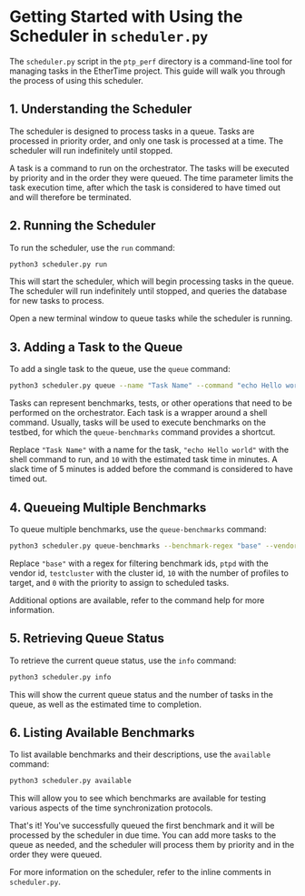 # Getting Started with Using the Scheduler in `scheduler.py`

The `scheduler.py` script in the `ptp_perf` directory is a command-line tool for managing tasks in the EtherTime project. This guide will walk you through the process of using this scheduler.

## 1. Understanding the Scheduler

The scheduler is designed to process tasks in a queue. Tasks are processed in priority order, and only one task is processed at a time. The scheduler will run indefinitely until stopped.

A task is a command to run on the orchestrator. The tasks will be executed by priority and in the order they were queued. The time parameter limits the task execution time, after which the task is considered to have timed out and will therefore be terminated.

## 2. Running the Scheduler

To run the scheduler, use the `run` command:

```bash
python3 scheduler.py run
```

This will start the scheduler, which will begin processing tasks in the queue. The scheduler will run indefinitely until stopped, and queries the database for new tasks to process.

Open a new terminal window to queue tasks while the scheduler is running.

## 3. Adding a Task to the Queue

To add a single task to the queue, use the `queue` command:

```bash
python3 scheduler.py queue --name "Task Name" --command "echo Hello world" --time 10
```

Tasks can represent benchmarks, tests, or other operations that need to be performed on the orchestrator. Each task is a wrapper around a shell command. Usually, tasks will be used to execute benchmarks on the testbed, for which the `queue-benchmarks` command provides a shortcut.

Replace `"Task Name"` with a name for the task, `"echo Hello world"` with the shell command to run, and `10` with the estimated task time in minutes. A slack time of 5 minutes is added before the command is considered to have timed out.

## 4. Queueing Multiple Benchmarks

To queue multiple benchmarks, use the `queue-benchmarks` command:

```bash
python3 scheduler.py queue-benchmarks --benchmark-regex "base" --vendor ptpd --cluster testcluster --target-count 10 --priority 0
```

Replace `"base"` with a regex for filtering benchmark ids, `ptpd` with the vendor id, `testcluster` with the cluster id, `10` with the number of profiles to target, and `0` with the priority to assign to scheduled tasks.

Additional options are available, refer to the command help for more information.

## 5. Retrieving Queue Status

To retrieve the current queue status, use the `info` command:

```bash
python3 scheduler.py info
```

This will show the current queue status and the number of tasks in the queue, as well as the estimated time to completion.

## 6. Listing Available Benchmarks

To list available benchmarks and their descriptions, use the `available` command:

```bash
python3 scheduler.py available
```

This will allow you to see which benchmarks are available for testing various aspects of the time synchronization protocols.


That's it! You've successfully queued the first benchmark and it will be processed by the scheduler in due time. You can add more tasks to the queue as needed, and the scheduler will process them by priority and in the order they were queued.

For more information on the scheduler, refer to the inline comments in `scheduler.py`.
